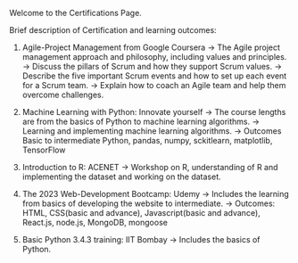 Welcome to the Certifications Page.

Brief description of Certification and learning outcomes: 
  1) Agile-Project Management from Google Coursera
    -> The Agile project management approach and philosophy, including values and principles.
    -> Discuss the pillars of Scrum and how they support Scrum values.
    -> Describe the five important Scrum events and how to set up each event for a Scrum team.
    -> Explain how to coach an Agile team and help them overcome challenges.

  2) Machine Learning with Python: Innovate yourself
     -> The course lengths are from the basics of Python to machine learning algorithms.
     -> Learning and implementing machine learning algorithms.
     -> Outcomes Basic to intermediate Python, pandas, numpy, sckitlearn, matplotlib, TensorFlow
     
  3) Introduction to R: ACENET
     -> Workshop on R, understanding of R and implementing the dataset and working on the dataset.
     
  4) The 2023 Web-Development Bootcamp: Udemy
     -> Includes the learning from basics of developing the website to intermediate.
     -> Outcomes: HTML, CSS(basic and advance), Javascript(basic and advance), React.js, node.js, MongoDB, mongoose
  8) Basic Python 3.4.3 training: IIT Bombay
     -> Includes the basics of Python.
  

